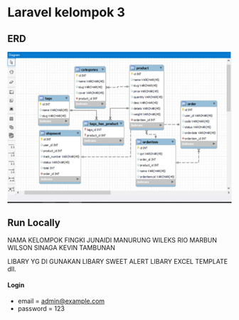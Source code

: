# Laravel kelompok 3


## ERD

![preview img](/erd.jpg)

## Run Locally

NAMA KELOMPOK 
FINGKI JUNAIDI MANURUNG
WILEKS
RIO MARBUN
WILSON SINAGA
KEVIN TAMBUNAN

LIBARY YG DI GUNAKAN 
LIBARY SWEET ALERT
LIBARY EXCEL
TEMPLATE
dll.


#### Login

-   email = admin@example.com
-   password = 123
